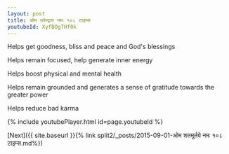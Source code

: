 ```yaml
---
layout: post
title: ओम उपेन्द्राय नमः १०८ टाइम्स
youtubeId: XyfBOgTHf0k
---
```

 
 
Helps get goodness, bliss and peace and God's blessings
 
Helps remain focused, help generate inner energy 
 
Helps boost physical and mental health 
 
Helps remain grounded and generates a sense of gratitude towards the greater power 
 
Helps reduce bad karma
 
 
 
 


{% include youtubePlayer.html id=page.youtubeId %}
 
[Next]({{ site.baseurl }}{% link  split2/_posts/2015-09-01-ओम शतमूर्तये नमः १०८ टाइम्स.md%})
 
